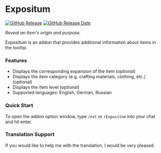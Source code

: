 # Expositum

[![GitHub Release](https://img.shields.io/github/v/release/wow-addon-dev/Expositum?logo=github&cacheSeconds=600)](https://github.com/wow-addon-dev/Expositum/releases)
[![GitHub Release Date](https://img.shields.io/github/release-date/wow-addon-dev/Expositum?logo=github&cacheSeconds=600)](https://github.com/wow-addon-dev/Expositum/releases)

*Reveal an item's origin and purpose.*

Expositum is an addon that provides additional information about items in the tooltip.

### Features

*   Displays the corresponding expansion of the item (optional)
*   Displays the item category (e.g. crafting materials, clothing, etc.) (optional)
*   Displays the item level (optional)
*   Supported languages: English, German, Russian

### Quick Start

To open the addon option window, type `/ext` or `/Expositum` into your chat and hit enter.

### Translation Support

If you would like to help me with the translation, I would be very pleased.

